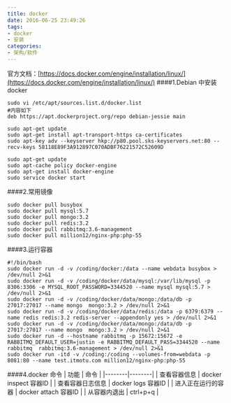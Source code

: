 ```yaml
---
title: docker
date: 2016-06-25 23:49:26
tags:
- docker
- 安装
categories:
- 架构/软件
---
```

官方文档：[https://docs.docker.com/engine/installation/linux/](https://docs.docker.com/engine/installation/linux/)
####1.Debian 中安装docker
```shell
sudo vi /etc/apt/sources.list.d/docker.list
#内容如下
deb https://apt.dockerproject.org/repo debian-jessie main

sudo apt-get update
sudo apt-get install apt-transport-https ca-certificates
sudo apt-key adv --keyserver hkp://p80.pool.sks-keyservers.net:80 --recv-keys 58118E89F3A912897C070ADBF76221572C52609D

sudo apt-get update
sudo apt-cache policy docker-engine
sudo apt-get install docker-engine
sudo service docker start
```
####2.常用镜像
```shell
sudo docker pull busybox
sudo docker pull mysql:5.7
sudo docker pull mongo:3.2
sudo docker pull redis:3.2
sudo docker pull rabbitmq:3.6-management
sudo docker pull million12/nginx-php:php-55
```
####3.运行容器
```shell
#!/bin/bash 
sudo docker run -d -v /coding/docker:/data --name webdata busybox > /dev/null 2>&1
sudo docker run -d -v /coding/docker/data/mysql:/var/lib/mysql -p 8306:3306 -e MYSQL_ROOT_PASSWORD=3344520 --name mysql mysql:5.7 > /dev/null 2>&1
sudo docker run -d -v /coding/docker/data/mongo:/data/db -p 27017:27017 --name mongo  mongo:3.2 > /dev/null 2>&1
sudo docker run -d -v /coding/docker/data/redis:/data -p 6379:6379 --name redis redis:3.2 redis-server --appendonly yes > /dev/null 2>&1
sudo docker run -d -v /coding/docker/data/mongo:/data/db -p 27017:27017 --name mongo  mongo:3.2 > /dev/null 2>&1
sudo docker run -d --hostname rabbitmq -p 15672:15672 -e RABBITMQ_DEFAULT_USER=justin -e RABBITMQ_DEFAULT_PASS=3344520 --name rabbitmq  rabbitmq:3.6-management > /dev/null 2>&1
sudo docker run -itd -v /coding:/coding --volumes-from=webdata -p 8081:80 --name test.itmotu.com million12/nginx-php:php-55
```
####4.docker 命令
| 功能 | 命令 |
|--------|--------|
|   查看容器信息     |   docker inspect 容器ID    |
|   查看容器日志信息     |   docker logs 容器ID     |
|   进入正在运行的容器     |   docker attach 容器ID     |
|   从容器内退出     |   ctrl+p+q     |